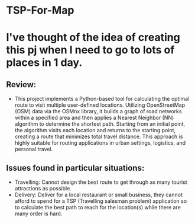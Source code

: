 # TSP-For-Map

# I've thought of the idea of creating this pj when I need to go to lots of places in 1 day. 
## Review: 
- This project implements a Python-based tool for calculating the optimal route to visit multiple user-defined locations. Utilizing OpenStreetMap (OSM) data via the OSMnx library, it builds a graph of road networks within a specified area and then applies a Nearest Neighbor (NN) algorithm to determine the shortest path. Starting from an initial point, the algorithm visits each location and returns to the starting point, creating a route that minimizes total travel distance. This approach is highly suitable for routing applications in urban settings, logistics, and personal travel.

## Issues found in particular situations:
- Travelling: Cannot design the best route to get through as many tourist attractions as possible.
- Delivery: Deliver for a local restaurant or small business, they cannot afford to spend for a TSP (Travelling salesman problem) application so to calculate the best path to reach for the location(s) while there are many order is hard.
